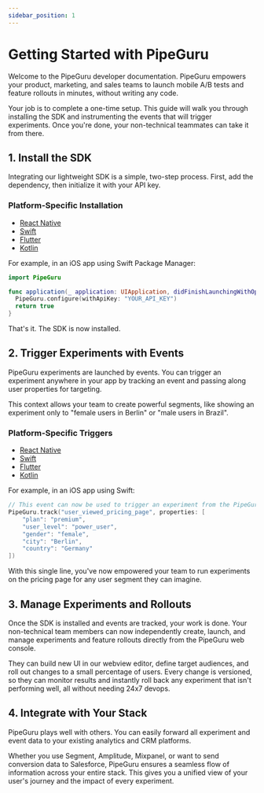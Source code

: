 ```yaml
---
sidebar_position: 1
---
```

# Getting Started with PipeGuru

Welcome to the PipeGuru developer documentation. PipeGuru empowers your product, marketing, and sales teams to launch mobile A/B tests and feature rollouts in minutes, without writing any code.

Your job is to complete a one-time setup. This guide will walk you through installing the SDK and instrumenting the events that will trigger experiments. Once you're done, your non-technical teammates can take it from there.

## 1. Install the SDK

Integrating our lightweight SDK is a simple, two-step process. First, add the dependency, then initialize it with your API key.

### Platform-Specific Installation

- [React Native](/React-Native/installation)
- [Swift](/Swift/installation)
- [Flutter](/Flutter/installation)
- [Kotlin](/Kotlin/installation)

For example, in an iOS app using Swift Package Manager:

```swift
import PipeGuru

func application(_ application: UIApplication, didFinishLaunchingWithOptions launchOptions: [UIApplication.LaunchOptionsKey: Any]?) -> Bool {
  PipeGuru.configure(withApiKey: "YOUR_API_KEY")
  return true
}
```

That's it. The SDK is now installed.

## 2. Trigger Experiments with Events

PipeGuru experiments are launched by events. You can trigger an experiment anywhere in your app by tracking an event and passing along user properties for targeting.

This context allows your team to create powerful segments, like showing an experiment only to "female users in Berlin" or "male users in Brazil".

### Platform-Specific Triggers

- [React Native](/React-Native/triggering_experiments)
- [Swift](/Swift/triggering_experiments)
- [Flutter](/Flutter/triggering_experiments)
- [Kotlin](/Kotlin/triggering_experiments)

For example, in an iOS app using Swift:

```swift
// This event can now be used to trigger an experiment from the PipeGuru dashboard
PipeGuru.track("user_viewed_pricing_page", properties: [
    "plan": "premium",
    "user_level": "power_user",
    "gender": "female",
    "city": "Berlin",
    "country": "Germany"
])
```

With this single line, you've now empowered your team to run experiments on the pricing page for any user segment they can imagine.

## 3. Manage Experiments and Rollouts

Once the SDK is installed and events are tracked, your work is done. Your non-technical team members can now independently create, launch, and manage experiments and feature rollouts directly from the PipeGuru web console.

They can build new UI in our webview editor, define target audiences, and roll out changes to a small percentage of users. Every change is versioned, so they can monitor results and instantly roll back any experiment that isn't performing well, all without needing 24x7 devops.

## 4. Integrate with Your Stack

PipeGuru plays well with others. You can easily forward all experiment and event data to your existing analytics and CRM platforms.

Whether you use Segment, Amplitude, Mixpanel, or want to send conversion data to Salesforce, PipeGuru ensures a seamless flow of information across your entire stack. This gives you a unified view of your user's journey and the impact of every experiment.
